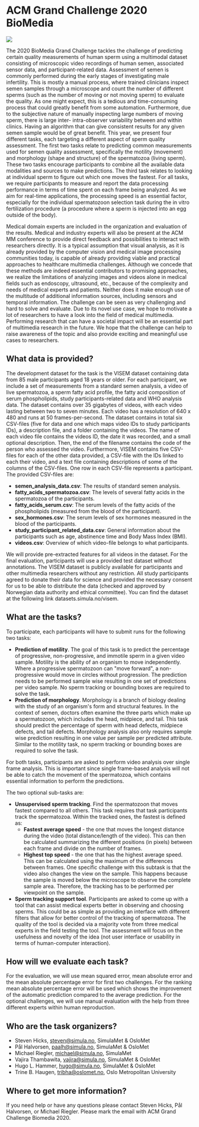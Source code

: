 # ACM Grand Challenge 2020 BioMedia

![](https://raw.githubusercontent.com/simula/biomedia-2020/master/static/images/sperm.jpg?token=AD6YIMQSDC3UJJSHUQ2IQ7C6NY5PW)

The 2020 BioMedia Grand Challenge tackles the challenge of predicting certain quality measurements of human sperm using a multimodal dataset consisting of microscopic video recordings of human semen, associated sensor data, and participant-related data. Assessment of semen is commonly performed during the early stages of investigating male infertility. This is mostly a manual process, where trained clinicians inspect semen samples through a microscope and count the number of different sperms (such as the number of moving or not moving sperm) to evaluate the quality. As one might expect, this is a tedious and time-consuming process that could greatly benefit from some automation. Furthermore, due to the subjective nature of manually inspecting large numbers of moving sperm, there is large inter- intra-observer variability between and within clinics. Having an algorithm that can give consistent results for any given semen sample would be of great benefit. This year, we present four different tasks, each targeting a different aspect of sperm quality assessment. The first two tasks relate to predicting common measurements used for semen quality assessment, specifically the motility (movement) and morphology (shape and structure) of the spermatozoa (living sperm). These two tasks encourage participants to combine all the available data modalities and sources to make predictions. The third task relates to looking at individual sperm to figure out which one moves the fastest. For all tasks, we require participants to measure and report the data processing performance in terms of time spent on each frame being analyzed. As we aim for real-time applications, the processing speed is an essential factor, especially for the individual spermatozoon selection task during the in vitro fertilization procedure (a procedure where a sperm is injected into an egg outside of the body).

Medical domain experts are included in the organization and evaluation of the results. Medical and industry experts will also be present at the ACM MM conference to provide direct feedback and possibilities to interact with researchers directly. It is a typical assumption that visual analysis, as it is already provided by the computer vision and medical image processing communities today, is capable of already providing viable and practical approaches to healthcare multimedia challenges. Although we concede that these methods are indeed essential contributors to promising approaches, we realize the limitations of analyzing images and videos alone in medical fields such as endoscopy, ultrasound, etc., because of the complexity and needs of medical experts and patients. Neither does it make enough use of the multitude of additional information sources, including sensors and temporal information. The challenge can be seen as very challenging and hard to solve and evaluate. Due to its novel use case, we hope to motivate a lot of researchers to have a look into the field of medical multimedia. Performing research that can have a societal impact will be an essential part of multimedia research in the future. We hope that the challenge can help to raise awareness of the topic and also provide exciting and meaningful use cases to researchers.


## What data is provided?
The development dataset for the task is the VISEM dataset containing data from 85 male participants aged 18 years or older. For each participant, we include a set of measurements from a standard semen analysis, a video of live spermatozoa, a sperm fatty acid profile, the fatty acid composition of serum phospholipids, study participants-related data and WHO analysis data. The dataset contains over 35 gigabytes of videos, with each video lasting between two to seven minutes. Each video has a resolution of 640 x 480 and runs at 50 frames-per-second. The dataset contains in total six CSV-files (five for data and one which maps video IDs to study participants IDs), a description file, and a folder containing the videos. The name of each video file contains the videos ID, the date it was recorded, and a small optional description. Then, the end of the filename contains the code of the person who assessed the video. Furthermore, VISEM contains five CSV-files for each of the other data provided, a CSV-file with the IDs linked to each their video, and a text file containing descriptions of some of the columns of the CSV-files. One row in each CSV-file represents a participant. The provided CSV-files are:

* **semen_analysis_data.csv**: The results of standard semen analysis.
* **fatty_acids_spermatozoa.csv**: The levels of several fatty acids in the spermatozoa of the participants.
* **fatty_acids_serum.csv**: The serum levels of the fatty acids of the phospholipids (measured from the blood of the participant).
* **sex_hormones.csv**: The serum levels of sex hormones measured in the blood of the participants.
* **study_participant_related_data.csv**: General information about the participants such as age, abstinence time and Body Mass Index (BMI).
* **videos.csv**: Overview of which video-file belongs to what participants.

We will provide pre-extracted features for all videos in the dataset. For the final evaluation, participants will use a provided test dataset without annotations. The VISEM dataset is publicly available for participants and other multimedia researchers without any restriction. All study participants agreed to donate their data for science and provided the necessary consent for us to be able to distribute the data (checked and approved by Norwegian data authority and ethical committee). You can find the dataset at the following link datasets.simula.no/visem.

## What are the tasks?
To participate, each participants will have to submit runs for the following two tasks:

* **Prediction of motility**. The goal of this task is to predict the percentage of progressive, non-progressive, and immotile sperm in a given video sample. Motility is the ability of an organism to move independently. Where a progressive spermatozoon can "move forward", a non-progressive would move in circles without progression. The prediction needs to be performed sample wise resulting in one set of predictions per video sample. No sperm tracking or bounding boxes are required to solve the task.
* **Prediction of morphology**. Morphology is a branch of biology dealing with the study of an organism's form and structural features. In the context of semen, doctors often examine the three parts which make up a spermatozoon, which includes the head, midpiece, and tail. This task should predict the percentage of sperm with head defects, midpiece defects, and tail defects. Morphology analysis also only requires sample wise prediction resulting in one value per sample per predicted attribute. Similar to the motility task, no sperm tracking or bounding boxes are required to solve the task.

For both tasks, participants are asked to perform video analysis over single frame analysis. This is important since single frame-based analysis will not be able to catch the movement of the spermatozoa, which contains essential information to perform the predictions.

The two optional sub-tasks are:

* **Unsupervised sperm tracking**. Find the spermatozoon that moves fastest compared to all others. This task requires that task participants track the spermatozoa. Within the tracked ones, the fastest is defined as: 
    * **Fastest average speed** - the one that moves the longest distance during the video (total distance/length of the video). This can then be calculated summarizing the different positions (in pixels) between each frame and divide on the number of frames.
    * **Highest top speed** - the one that has the highest average speed. This can be calculated using the maximum of the differences between frames.
One specific challenge with this subtask is that the video also changes the view on the sample. This happens because the sample is moved below the microscope to observe the complete sample area. Therefore, the tracking has to be performed per viewpoint on the sample.
* **Sperm tracking support tool**. Participants are asked to come up with a tool that can assist medical experts better in observing and choosing sperms. This could be as simple as providing an interface with different filters that allow for better control of the tracking of spermatozoa. The quality of the tool is decided via a majority vote from three medical experts in the field testing the tool. The assessment will focus on the usefulness and novelty of the idea (not user interface or usability in terms of human-computer interaction).

## How will we evaluate each task?
For the evaluation, we will use mean squared error, mean absolute error and the mean absolute percentage error for first two challenges. For the ranking mean absolute percentage error will be used which shows the improvement of the automatic prediction compared to the average prediction. For the optional challenges, we will use manual evaluation with the help from three different experts within human reproduction.

## Who are the task organizers?
* Steven Hicks, steven@simula.no, SimulaMet & OsloMet
* Pål Halvorsen, paalh@simula.no, SimulaMet & OsloMet
* Michael Riegler, michael@simula.no, SimulaMet
* Vajira Thambawita, vajira@simula.no, SimulaMet & OsloMet
* Hugo L. Hammer, hugo@simula.no, SimulaMet & OsloMet
* Trine B. Haugen, tribha@oslomet.no, Oslo Metropolitan University

## Where to get more information?
If you need help or have any questions please contact Steven Hicks, Pål Halvorsen, or Michael Riegler. Please mark the email with ACM Grand Challenge Biomedia 2020.

